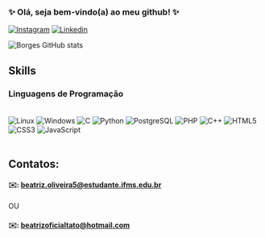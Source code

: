 ### ✨ Olá, seja bem-vindo(a) ao meu github! ✨

[![Instagram](https://img.shields.io/badge/Instagram-E4405F?style=for-the-badge&logo=instagram&logoColor=white)](https://instagram.com/beatrizborgex)
[![Linkedin](https://img.shields.io/badge/LinkedIn-0077B5?style=for-the-badge&logo=linkedin&logoColor=white)](https://linkedin.com/in/beatrizborgex)

![Borges GitHub stats](https://github-readme-stats.vercel.app/api?username=beatrizborgex&show_icons=true&theme=onedark)

## Skills  
 
### Linguagens de Programação
<div style="display: inline_block"> <br/>
    <img align="center" alt= "Linux" src="https://img.shields.io/badge/Linux-FCC624?style=for-the-badge&logo=linux&logoColor=black"/>
    <img align= "center" alt= "Windows" src="https://img.shields.io/badge/Windows-0078D6?style=for-the-badge&logo=windows&logoColor=white"/>
    <img align="center" alt= "C" src=" https://img.shields.io/badge/C-00599C?style=for-the-badge&logo=c&logoColor=white"/>
    <img align="center" alt= "Python" src="https://img.shields.io/badge/Python-14354C?style=for-the-badge&logo=python&logoColor=white"/>
    <img align="center" alt= "PostgreSQL" src="https://img.shields.io/badge/PostgreSQL-316192?style=for-the-badge&logo=postgresql&logoColor=white"/>
    <img align="center" alt= "PHP" src="https://img.shields.io/badge/PHP-777BB4?style=for-the-badge&logo=php&logoColor=white"/>
    <img align="center" alt= "C++" src="https://img.shields.io/badge/C%2B%2B-00599C?style=for-the-badge&logo=c%2B%2B&logoColor=white"/>
    <img align="center" alt= "HTML5" src="https://img.shields.io/badge/HTML-239120?style=for-the-badge&logo=html5&logoColor=white"/>
    <img align="center" alt= "CSS3" src="    https://img.shields.io/badge/CSS-239120?&style=for-the-badge&logo=css3&logoColor=white"/>
    <img align="center" alt= "JavaScript" src="https://img.shields.io/badge/JavaScript-F7DF1E?style=for-the-badge&logo=javascript&logoColor=black"/>


</div> <br/>

## Contatos:
#### ✉️: beatriz.oliveira5@estudante.ifms.edu.br  
OU 
#### ✉️: beatrizoficialtato@hotmail.com<br/>


